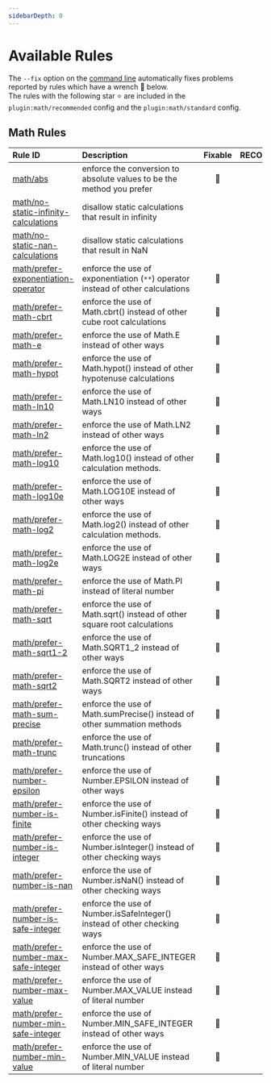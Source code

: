 ```yaml
---
sidebarDepth: 0
---
```


# Available Rules

The `--fix` option on the [command line](https://eslint.org/docs/user-guide/command-line-interface#fixing-problems) automatically fixes problems reported by rules which have a wrench 🔧 below.  
The rules with the following star ⭐ are included in the `plugin:math/recommended` config and the `plugin:math/standard` config.

<!-- This file is automatically generated in tools/update-docs-rules-index.js, do not change! -->

## Math Rules

| Rule ID | Description | Fixable | RECOMMENDED |
|:--------|:------------|:-------:|:-----------:|
| [math/abs](./abs.md) | enforce the conversion to absolute values to be the method you prefer | 🔧 |  |
| [math/no-static-infinity-calculations](./no-static-infinity-calculations.md) | disallow static calculations that result in infinity |  | ⭐ |
| [math/no-static-nan-calculations](./no-static-nan-calculations.md) | disallow static calculations that result in NaN |  | ⭐ |
| [math/prefer-exponentiation-operator](./prefer-exponentiation-operator.md) | enforce the use of exponentiation (`**`) operator instead of other calculations | 🔧 |  |
| [math/prefer-math-cbrt](./prefer-math-cbrt.md) | enforce the use of Math.cbrt() instead of other cube root calculations | 🔧 | ⭐ |
| [math/prefer-math-e](./prefer-math-e.md) | enforce the use of Math.E instead of other ways | 🔧 | ⭐ |
| [math/prefer-math-hypot](./prefer-math-hypot.md) | enforce the use of Math.hypot() instead of other hypotenuse calculations | 🔧 | ⭐ |
| [math/prefer-math-ln10](./prefer-math-ln10.md) | enforce the use of Math.LN10 instead of other ways | 🔧 | ⭐ |
| [math/prefer-math-ln2](./prefer-math-ln2.md) | enforce the use of Math.LN2 instead of other ways | 🔧 | ⭐ |
| [math/prefer-math-log10](./prefer-math-log10.md) | enforce the use of Math.log10() instead of other calculation methods. | 🔧 | ⭐ |
| [math/prefer-math-log10e](./prefer-math-log10e.md) | enforce the use of Math.LOG10E instead of other ways | 🔧 | ⭐ |
| [math/prefer-math-log2](./prefer-math-log2.md) | enforce the use of Math.log2() instead of other calculation methods. | 🔧 | ⭐ |
| [math/prefer-math-log2e](./prefer-math-log2e.md) | enforce the use of Math.LOG2E instead of other ways | 🔧 | ⭐ |
| [math/prefer-math-pi](./prefer-math-pi.md) | enforce the use of Math.PI instead of literal number | 🔧 | ⭐ |
| [math/prefer-math-sqrt](./prefer-math-sqrt.md) | enforce the use of Math.sqrt() instead of other square root calculations | 🔧 | ⭐ |
| [math/prefer-math-sqrt1-2](./prefer-math-sqrt1-2.md) | enforce the use of Math.SQRT1_2 instead of other ways | 🔧 | ⭐ |
| [math/prefer-math-sqrt2](./prefer-math-sqrt2.md) | enforce the use of Math.SQRT2 instead of other ways | 🔧 | ⭐ |
| [math/prefer-math-sum-precise](./prefer-math-sum-precise.md) | enforce the use of Math.sumPrecise() instead of other summation methods | 🔧 |  |
| [math/prefer-math-trunc](./prefer-math-trunc.md) | enforce the use of Math.trunc() instead of other truncations | 🔧 | ⭐ |
| [math/prefer-number-epsilon](./prefer-number-epsilon.md) | enforce the use of Number.EPSILON instead of other ways | 🔧 | ⭐ |
| [math/prefer-number-is-finite](./prefer-number-is-finite.md) | enforce the use of Number.isFinite() instead of other checking ways | 🔧 | ⭐ |
| [math/prefer-number-is-integer](./prefer-number-is-integer.md) | enforce the use of Number.isInteger() instead of other checking ways | 🔧 | ⭐ |
| [math/prefer-number-is-nan](./prefer-number-is-nan.md) | enforce the use of Number.isNaN() instead of other checking ways | 🔧 | ⭐ |
| [math/prefer-number-is-safe-integer](./prefer-number-is-safe-integer.md) | enforce the use of Number.isSafeInteger() instead of other checking ways | 🔧 | ⭐ |
| [math/prefer-number-max-safe-integer](./prefer-number-max-safe-integer.md) | enforce the use of Number.MAX_SAFE_INTEGER instead of other ways | 🔧 | ⭐ |
| [math/prefer-number-max-value](./prefer-number-max-value.md) | enforce the use of Number.MAX_VALUE instead of literal number | 🔧 | ⭐ |
| [math/prefer-number-min-safe-integer](./prefer-number-min-safe-integer.md) | enforce the use of Number.MIN_SAFE_INTEGER instead of other ways | 🔧 | ⭐ |
| [math/prefer-number-min-value](./prefer-number-min-value.md) | enforce the use of Number.MIN_VALUE instead of literal number | 🔧 | ⭐ |
